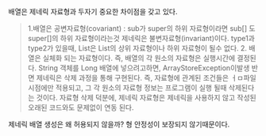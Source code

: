 배열은 제네릭 자료형과 두자기 중요한 차이점을 갖고 있다.
>1.배열은 공변자료형(covariant) : sub가 super의 하위 자료형이라면 sub[] 도 super[]의 하위 자료형이라는것
>  제네릭은 불변자료형(invariant)이다.
>  type1과 type2가 있을때, List<type1>은 List<type2>의 상위 자료형이나 하위 자료형이 될수 없다.
>2. 배열은 실체화 되는 자료형이다. 즉, 배열의 각 원소의 자료형은 실행시간에 결정된다. String 객체를 Long 배열에 넣으려고하면, ArrayStoreException이발생
>  반면 제네릭은 삭제 과정을 통해 구현된다. 즉, 자료형에 관계된 조건들은 ㅓㅁ파일 시점에만 적용되고, 그 각 원소의 자료형 정보는 프로그램이 실행
>  될때 삭제된다는 것이다. 
>  자료형 삭제 덕분에, 제네릭 자료형은 제네릭을 사용하지 않고 작성된 오래된 코드와도 문제없이 연동 된다.

제네릭 배열 생성은 왜 허용되지 않을까? 형 안정성이 보장되지 않기때문이다.
